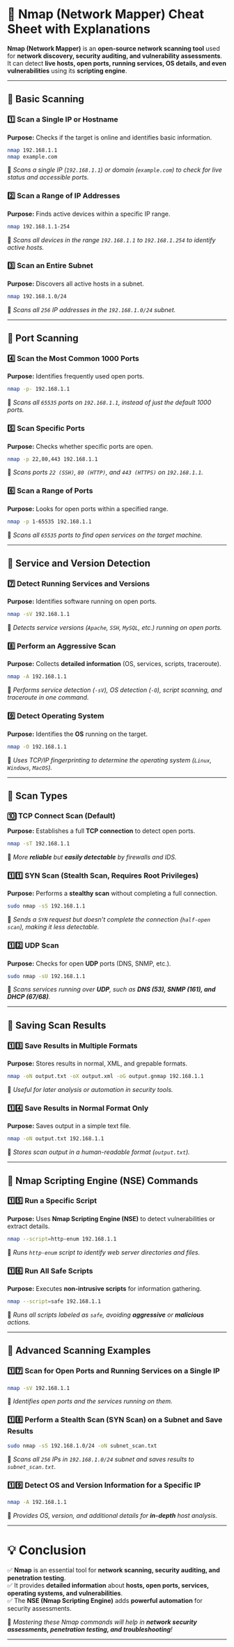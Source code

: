 # **📌 Nmap (Network Mapper) Cheat Sheet with Explanations**  

**Nmap (Network Mapper)** is an **open-source network scanning tool** used for **network discovery, security auditing, and vulnerability assessments**. It can detect **live hosts, open ports, running services, OS details, and even vulnerabilities** using its **scripting engine**.

---

## **🔹 Basic Scanning**  

### **1️⃣ Scan a Single IP or Hostname**  
**Purpose:** Checks if the target is online and identifies basic information.  
```sh
nmap 192.168.1.1
nmap example.com
```
📌 *Scans a single IP (`192.168.1.1`) or domain (`example.com`) to check for live status and accessible ports.*  

### **2️⃣ Scan a Range of IP Addresses**  
**Purpose:** Finds active devices within a specific IP range.  
```sh
nmap 192.168.1.1-254
```
📌 *Scans all devices in the range `192.168.1.1` to `192.168.1.254` to identify active hosts.*  

### **3️⃣ Scan an Entire Subnet**  
**Purpose:** Discovers all active hosts in a subnet.  
```sh
nmap 192.168.1.0/24
```
📌 *Scans all `256` IP addresses in the `192.168.1.0/24` subnet.*  

---

## **🔹 Port Scanning**  

### **4️⃣ Scan the Most Common 1000 Ports**  
**Purpose:** Identifies frequently used open ports.  
```sh
nmap -p- 192.168.1.1
```
📌 *Scans all `65535` ports on `192.168.1.1`, instead of just the default 1000 ports.*  

### **5️⃣ Scan Specific Ports**  
**Purpose:** Checks whether specific ports are open.  
```sh
nmap -p 22,80,443 192.168.1.1
```
📌 *Scans ports `22 (SSH)`, `80 (HTTP)`, and `443 (HTTPS)` on `192.168.1.1`.*  

### **6️⃣ Scan a Range of Ports**  
**Purpose:** Looks for open ports within a specified range.  
```sh
nmap -p 1-65535 192.168.1.1
```
📌 *Scans all `65535` ports to find open services on the target machine.*  

---

## **🔹 Service and Version Detection**  

### **7️⃣ Detect Running Services and Versions**  
**Purpose:** Identifies software running on open ports.  
```sh
nmap -sV 192.168.1.1
```
📌 *Detects service versions (`Apache`, `SSH`, `MySQL`, etc.) running on open ports.*  

### **8️⃣ Perform an Aggressive Scan**  
**Purpose:** Collects **detailed information** (OS, services, scripts, traceroute).  
```sh
nmap -A 192.168.1.1
```
📌 *Performs service detection (`-sV`), OS detection (`-O`), script scanning, and traceroute in one command.*  

### **9️⃣ Detect Operating System**  
**Purpose:** Identifies the **OS** running on the target.  
```sh
nmap -O 192.168.1.1
```
📌 *Uses TCP/IP fingerprinting to determine the operating system (`Linux`, `Windows`, `MacOS`).*  

---

## **🔹 Scan Types**  

### **🔟 TCP Connect Scan (Default)**  
**Purpose:** Establishes a full **TCP connection** to detect open ports.  
```sh
nmap -sT 192.168.1.1
```
📌 *More **reliable** but **easily detectable** by firewalls and IDS.*  

### **1️⃣1️⃣ SYN Scan (Stealth Scan, Requires Root Privileges)**  
**Purpose:** Performs a **stealthy scan** without completing a full connection.  
```sh
sudo nmap -sS 192.168.1.1
```
📌 *Sends a `SYN` request but doesn’t complete the connection (`half-open scan`), making it less detectable.*  

### **1️⃣2️⃣ UDP Scan**  
**Purpose:** Checks for open **UDP** ports (DNS, SNMP, etc.).  
```sh
sudo nmap -sU 192.168.1.1
```
📌 *Scans services running over **UDP**, such as **DNS (53), SNMP (161), and DHCP (67/68)**.*  

---

## **🔹 Saving Scan Results**  

### **1️⃣3️⃣ Save Results in Multiple Formats**  
**Purpose:** Stores results in normal, XML, and grepable formats.  
```sh
nmap -oN output.txt -oX output.xml -oG output.gnmap 192.168.1.1
```
📌 *Useful for later analysis or automation in security tools.*  

### **1️⃣4️⃣ Save Results in Normal Format Only**  
**Purpose:** Saves output in a simple text file.  
```sh
nmap -oN output.txt 192.168.1.1
```
📌 *Stores scan output in a human-readable format (`output.txt`).*  

---

## **🔹 Nmap Scripting Engine (NSE) Commands**  

### **1️⃣5️⃣ Run a Specific Script**  
**Purpose:** Uses **Nmap Scripting Engine (NSE)** to detect vulnerabilities or extract details.  
```sh
nmap --script=http-enum 192.168.1.1
```
📌 *Runs `http-enum` script to identify web server directories and files.*  

### **1️⃣6️⃣ Run All Safe Scripts**  
**Purpose:** Executes **non-intrusive scripts** for information gathering.  
```sh
nmap --script=safe 192.168.1.1
```
📌 *Runs all scripts labeled as `safe`, avoiding **aggressive** or **malicious** actions.*  

---

## **🔹 Advanced Scanning Examples**  

### **1️⃣7️⃣ Scan for Open Ports and Running Services on a Single IP**  
```sh
nmap -sV 192.168.1.1
```
📌 *Identifies open ports and the services running on them.*  

### **1️⃣8️⃣ Perform a Stealth Scan (SYN Scan) on a Subnet and Save Results**  
```sh
sudo nmap -sS 192.168.1.0/24 -oN subnet_scan.txt
```
📌 *Scans all `256` IPs in `192.168.1.0/24` subnet and saves results to `subnet_scan.txt`.*  

### **1️⃣9️⃣ Detect OS and Version Information for a Specific IP**  
```sh
nmap -A 192.168.1.1
```
📌 *Provides OS, version, and additional details for **in-depth** host analysis.*  

---

# **💡 Conclusion**  
✅ **Nmap** is an essential tool for **network scanning, security auditing, and penetration testing**.  
✅ It provides **detailed information** about **hosts, open ports, services, operating systems, and vulnerabilities**.  
✅ The **NSE (Nmap Scripting Engine)** adds **powerful automation** for security assessments.  

🚀 *Mastering these Nmap commands will help in **network security assessments, penetration testing, and troubleshooting**!*  

---
